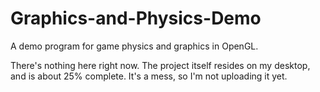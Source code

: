 # Graphics-and-Physics-Demo
A demo program for game physics and graphics in OpenGL.

There's nothing here right now. The project itself resides on my desktop, and is about 25% complete. It's a mess, so I'm not uploading it yet.
